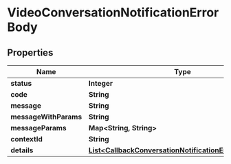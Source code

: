 
# VideoConversationNotificationErrorBody

## Properties
Name | Type | Description | Notes
------------ | ------------- | ------------- | -------------
**status** | **Integer** |  |  [optional]
**code** | **String** |  |  [optional]
**message** | **String** |  |  [optional]
**messageWithParams** | **String** |  |  [optional]
**messageParams** | **Map&lt;String, String&gt;** |  |  [optional]
**contextId** | **String** |  |  [optional]
**details** | [**List&lt;CallbackConversationNotificationErrorInfoDetails&gt;**](CallbackConversationNotificationErrorInfoDetails.md) |  |  [optional]



